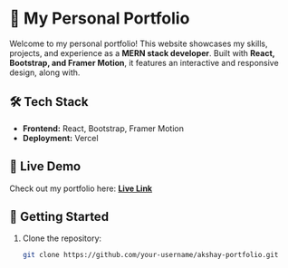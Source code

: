 # 🚀 My Personal Portfolio

Welcome to my personal portfolio! This website showcases my skills, projects, and experience as a **MERN stack developer**. Built with **React, Bootstrap, and Framer Motion**, it features an interactive and responsive design, along with.



## 🛠️ Tech Stack  
- **Frontend:** React, Bootstrap, Framer Motion  
- **Deployment:** Vercel  

## 🔗 Live Demo  
Check out my portfolio here: **[Live Link]()**  



## 🚀 Getting Started  

1. Clone the repository:  
   ```sh
   git clone https://github.com/your-username/akshay-portfolio.git
